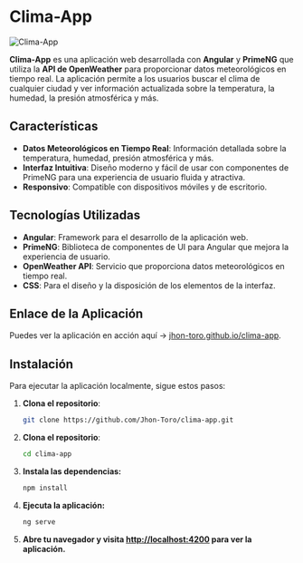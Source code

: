 # Clima-App

![Clima-App](https://jhon-toro.github.io/clima-app/assets/clima-app-screenshot.png)

**Clima-App** es una aplicación web desarrollada con **Angular** y **PrimeNG** que utiliza la **API de OpenWeather** para proporcionar datos meteorológicos en tiempo real. La aplicación permite a los usuarios buscar el clima de cualquier ciudad y ver información actualizada sobre la temperatura, la humedad, la presión atmosférica y más.

## Características

- **Datos Meteorológicos en Tiempo Real**: Información detallada sobre la temperatura, humedad, presión atmosférica y más.
- **Interfaz Intuitiva**: Diseño moderno y fácil de usar con componentes de PrimeNG para una experiencia de usuario fluida y atractiva.
- **Responsivo**: Compatible con dispositivos móviles y de escritorio.

## Tecnologías Utilizadas

- **Angular**: Framework para el desarrollo de la aplicación web.
- **PrimeNG**: Biblioteca de componentes de UI para Angular que mejora la experiencia de usuario.
- **OpenWeather API**: Servicio que proporciona datos meteorológicos en tiempo real.
- **CSS**: Para el diseño y la disposición de los elementos de la interfaz.

## Enlace de la Aplicación

Puedes ver la aplicación en acción aquí -> [jhon-toro.github.io/clima-app](https://jhon-toro.github.io/clima-app/).

## Instalación

Para ejecutar la aplicación localmente, sigue estos pasos:

1. **Clona el repositorio**:

   ```bash
   git clone https://github.com/Jhon-Toro/clima-app.git
   
2. **Clona el repositorio**:
   ```bash
   cd clima-app
   
3. **Instala las dependencias:**
   ```bash
   npm install

4. **Ejecuta la aplicación:**
   ```bash
   ng serve

5. **Abre tu navegador y visita [http://localhost:4200](http://localhost:4200) para ver la aplicación.**


